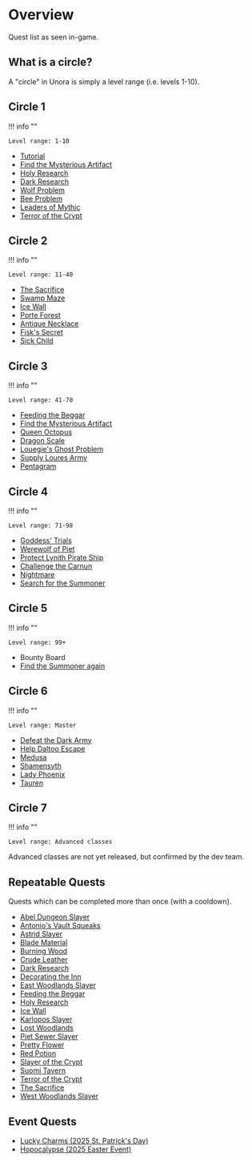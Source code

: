 # Overview

Quest list as seen in-game.

## What is a circle?

A "circle" in Unora is simply a level range (i.e. levels 1-10).

## Circle 1

!!! info ""

    Level range: 1-10

- [Tutorial](./circles/circle_1/tutorial.md)
- [Find the Mysterious Artifact](./circles/circle_1/find_the_mysterious_artifact.md)
- [Holy Research](./circles/circle_1/holy_research.md)
- [Dark Research](./circles/circle_1/dark_research.md)
- [Wolf Problem](./circles/circle_1/wolf_problem.md)
- [Bee Problem](./circles/circle_1/bee_problem.md)
- [Leaders of Mythic](./circles/circle_1/leaders_of_mythic.md)
- [Terror of the Crypt](./circles/circle_1/terror_of_the_crypt.md)

## Circle 2

!!! info ""

    Level range: 11-40

- [The Sacrifice](./circles/circle_2/the_sacrifice.md)
- [Swamp Maze](./circles/circle_2/swamp_maze.md)
- [Ice Wall](./circles/circle_2/ice_wall.md)
- [Porte Forest](./circles/circle_2/porte_forest.md)
- [Antique Necklace](./circles/circle_2/antique_necklace.md)
- [Fisk's Secret](./circles/circle_2/fisks_secret.md)
- [Sick Child](./circles/circle_2/sick_child.md)

## Circle 3

!!! info ""

    Level range: 41-70

- [Feeding the Beggar](./circles/circle_3/feeding_the_beggar.md)
- [Find the Mysterious Artifact](./circles/circle_1/find_the_mysterious_artifact.md#part-2-elemental-guardians)
- [Queen Octopus](./circles/circle_3/queen_octopus.md)
- [Dragon Scale](./circles/circle_3/dragon_scale.md)
- [Louegie's Ghost Problem](./circles/circle_3/louegies_ghost_problem.md)
- [Supply Loures Army](./circles/circle_3/supply_loures_army.md)
- [Pentagram](./circles/circle_3/pentagram.md)

## Circle 4

!!! info ""

    Level range: 71-98

- [Goddess' Trials](./circles/circle_1/find_the_mysterious_artifact.md#part-3-the-goddess-trials)
- [Werewolf of Piet](./circles/circle_4/werewolf_of_piet.md)
- [Protect Lynith Pirate Ship](./circles/circle_4/protect_lynith_pirate_ship.md)
- [Challenge the Carnun](./circles/circle_4/challenge_the_carnun.md)
- [Nightmare](./circles/circle_4/nightmare.md)
- [Search for the Summoner](./circles/circle_1/find_the_mysterious_artifact.md#part-4-search-for-the-summoner)

## Circle 5

!!! info ""

    Level range: 99+

- Bounty Board
- [Find the Summoner again](./circles/circle_1/find_the_mysterious_artifact.md#part-5-find-the-summoner-again)

## Circle 6

!!! info ""

    Level range: Master

- [Defeat the Dark Army](./circles/circle_1/find_the_mysterious_artifact.md#part-6-defeat-the-dark-army)
- [Help Daltoo Escape](./circles/side/help_daltoo_escape.md)
- [Medusa](./circles/circle_1/find_the_mysterious_artifact.md#medusa)
- [Shamensyth](./circles/circle_1/find_the_mysterious_artifact.md#shamensyth)
- [Lady Phoenix](./circles/circle_1/find_the_mysterious_artifact.md#lady-phoenix)
- [Tauren](./circles/circle_1/find_the_mysterious_artifact.md#tauren)

## Circle 7

!!! info ""

    Level range: Advanced classes

Advanced classes are not yet released, but confirmed by the dev team.

## Repeatable Quests

Quests which can be completed more than once (with a cooldown).

- [Abel Dungeon Slayer](./circles/side/abel_dungeon_slayer.md)
- [Antonio's Vault Squeaks](./circles/side/antonios_vault_squeaks.md)
- [Astrid Slayer](./circles/side/astrid_slayer.md)
- [Blade Material](./circles/side/blade_material.md)
- [Burning Wood](./circles/side/burning_wood.md)
- [Crude Leather](./circles/side/crude_leather.md)
- [Dark Research](./circles/circle_1/dark_research.md)
- [Decorating the Inn](./circles/side/decorating_the_inn.md)
- [East Woodlands Slayer](./circles/side/east_woodlands_slayer.md)
- [Feeding the Beggar](./circles/circle_3/feeding_the_beggar.md)
- [Holy Research](./circles/circle_1/holy_research.md)
- [Ice Wall](./circles/circle_2/ice_wall.md)
- [Karlopos Slayer](./circles/side/karlopos_slayer.md)
- [Lost Woodlands](./circles/side/lost_woodlands.md)
- [Piet Sewer Slayer](./circles/side/piet_sewer_slayer.md)
- [Pretty Flower](./circles/side/pretty_flower.md)
- [Red Potion](./circles/side/red_potion.md)
- [Slayer of the Crypt](./circles/side/slayer_of_the_crypt.md)
- [Suomi Tavern](./circles/side/suomi_tavern.md)
- [Terror of the Crypt](./circles/circle_1/terror_of_the_crypt.md)
- [The Sacrifice](./circles/circle_2/the_sacrifice.md)
- [West Woodlands Slayer](./circles/side/west_woodlands_slayer.md)

## Event Quests

- [Lucky Charms (2025 St. Patrick's Day)](./circles/side/lucky_charms_2025.md)
- [Hopocalypse (2025 Easter Event)](./circles/side/hopocalypse_2025.md)
